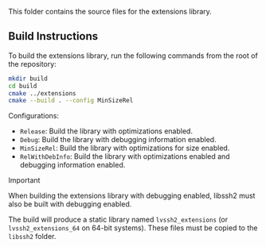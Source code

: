 This folder contains the source files for the extensions library.

## Build Instructions
To build the extensions library, run the following commands from the root of the repository:

```bash
mkdir build
cd build
cmake ../extensions
cmake --build . --config MinSizeRel
```

Configurations:
- `Release`: Build the library with optimizations enabled.
- `Debug`: Build the library with debugging information enabled.
- `MinSizeRel`: Build the library with optimizations for size enabled.
- `RelWithDebInfo`: Build the library with optimizations enabled and debugging information enabled.

> [!IMPORTANT]
> When building the extensions library with debugging enabled, libssh2 must also be built with debugging enabled.

The build will produce a static library named `lvssh2_extensions` (or `lvssh2_extensions_64` on 64-bit systems). These files must be copied to the `libssh2` folder.
